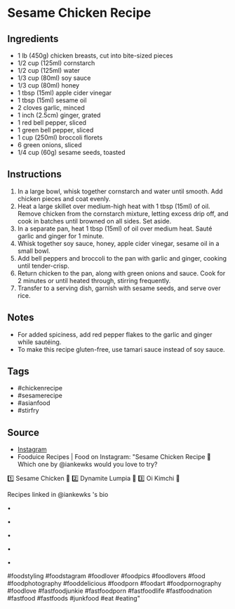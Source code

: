  # Sesame Chicken Recipe

## Ingredients

- 1 lb (450g) chicken breasts, cut into bite-sized pieces
- 1/2 cup (125ml) cornstarch
- 1/2 cup (125ml) water
- 1/3 cup (80ml) soy sauce
- 1/3 cup (80ml) honey
- 1 tbsp (15ml) apple cider vinegar
- 1 tbsp (15ml) sesame oil
- 2 cloves garlic, minced
- 1 inch (2.5cm) ginger, grated
- 1 red bell pepper, sliced
- 1 green bell pepper, sliced
- 1 cup (250ml) broccoli florets
- 6 green onions, sliced
- 1/4 cup (60g) sesame seeds, toasted

## Instructions

1. In a large bowl, whisk together cornstarch and water until smooth. Add chicken pieces and coat evenly.
2. Heat a large skillet over medium-high heat with 1 tbsp (15ml) of oil. Remove chicken from the cornstarch mixture, letting excess drip off, and cook in batches until browned on all sides. Set aside.
3. In a separate pan, heat 1 tbsp (15ml) of oil over medium heat. Sauté garlic and ginger for 1 minute.
4. Whisk together soy sauce, honey, apple cider vinegar, sesame oil in a small bowl.
5. Add bell peppers and broccoli to the pan with garlic and ginger, cooking until tender-crisp.
6. Return chicken to the pan, along with green onions and sauce. Cook for 2 minutes or until heated through, stirring frequently.
7. Transfer to a serving dish, garnish with sesame seeds, and serve over rice.

## Notes

- For added spiciness, add red pepper flakes to the garlic and ginger while sautéing.
- To make this recipe gluten-free, use tamari sauce instead of soy sauce.

## Tags

- #chickenrecipe
- #sesamerecipe
- #asianfood
- #stirfry

## Source

- [Instagram](https://www.instagram.com/p/CzWY-LloyIy/)
- Fooduice Recipes | Food on Instagram: "Sesame Chicken Recipe 🍚
Which one by @iankewks would you love to try?

1️⃣ Sesame Chicken 🐔
2️⃣ Dynamite Lumpia 🧨
3️⃣ Oi Kimchi 🥒

Recipes linked in @iankewks 's bio

•

•

•

•

•

#foodstyling #foodstagram #foodlover #foodpics
#foodlovers #food #foodphotography #fooddelicious
#foodporn #foodart #foodpornography #foodlove
#fastfoodjunkie #fastfoodporn #fastfoodlife
#fastfoodnation #fastfood #fastfoods #junkfood #eat #eating"